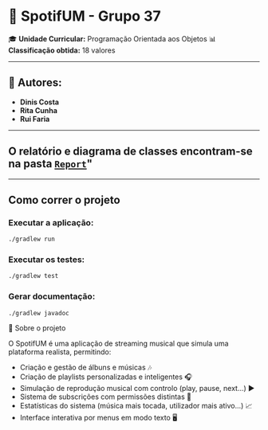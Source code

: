 # 🎵 SpotifUM - Grupo 37

🎓 **Unidade Curricular:** Programação Orientada aos Objetos 
📊 **Classificação obtida:** 18 valores

---

## 👥 Autores:
- **Dinis Costa**
- **Rita Cunha**
- **Rui Faria**

---

## O relatório e diagrama de classes encontram-se na pasta [`Report`](./Report)"

---

## Como correr o projeto

### Executar a aplicação:
```bash
./gradlew run
```

### Executar os testes:
```bash
./gradlew test
```

### Gerar documentação:
```bash
./gradlew javadoc
```

🎯 Sobre o projeto

O SpotifUM é uma aplicação de streaming musical que simula uma plataforma realista, permitindo:

- Criação e gestão de álbuns e músicas 🎶
- Criação de playlists personalizadas e inteligentes 🎧
- Simulação de reprodução musical com controlo (play, pause, next...) ▶️
- Sistema de subscrições com permissões distintas 💼
- Estatísticas do sistema (música mais tocada, utilizador mais ativo...) 📈
- Interface interativa por menus em modo texto 🖥️
